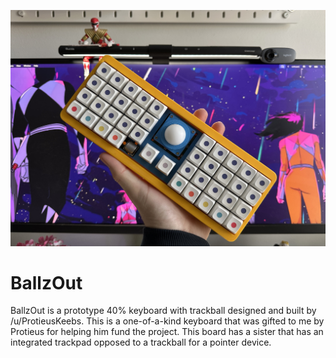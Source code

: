 ![keyboards preview](/images/ballzout.jpg)

# BallzOut

BallzOut is a prototype 40% keyboard with trackball designed and built by /u/ProtieusKeebs. This is a one-of-a-kind keyboard that was gifted to me by Protieus for helping him fund the project. This board has a sister that has an integrated trackpad opposed to a trackball for a pointer device.
